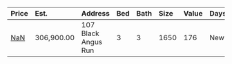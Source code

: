| Price                                                                            | Est.       | Address             | Bed | Bath | Size | Value | Days | Lot  | Year | HOA | Open |
| :------------------------------------------------------------------------------- | :--------- | :------------------ | :-- | :--- | :--- | :---- | :--- | :--- | :--- | :-- | :--- |
| [NaN](https://www.movoto.com/home/107-black-angus-run-cary-nc-27513-413_2340106) | 306,900.00 | 107 Black Angus Run | 3   | 3    | 1650 | 176   | New  | 0.30 | 1984 | 0   |      |